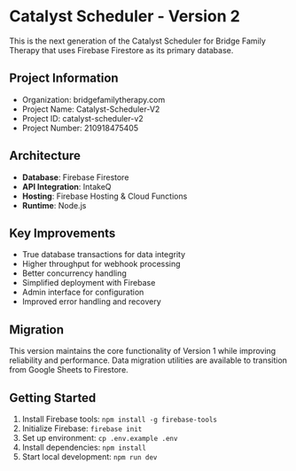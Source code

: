 # Catalyst Scheduler - Version 2

This is the next generation of the Catalyst Scheduler for Bridge Family Therapy that uses Firebase Firestore as its primary database.

## Project Information
- Organization: bridgefamilytherapy.com
- Project Name: Catalyst-Scheduler-V2
- Project ID: catalyst-scheduler-v2
- Project Number: 210918475405

## Architecture

- **Database**: Firebase Firestore
- **API Integration**: IntakeQ
- **Hosting**: Firebase Hosting & Cloud Functions
- **Runtime**: Node.js

## Key Improvements

- True database transactions for data integrity
- Higher throughput for webhook processing
- Better concurrency handling
- Simplified deployment with Firebase
- Admin interface for configuration
- Improved error handling and recovery

## Migration

This version maintains the core functionality of Version 1 while improving reliability and performance. Data migration utilities are available to transition from Google Sheets to Firestore.

## Getting Started

1. Install Firebase tools: `npm install -g firebase-tools`
2. Initialize Firebase: `firebase init`
3. Set up environment: `cp .env.example .env`
4. Install dependencies: `npm install`
5. Start local development: `npm run dev`